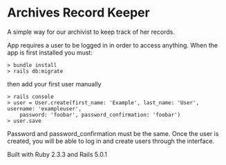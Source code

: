 # Archives Record Keeper

A simple way for our archivist to keep track of her records.

App requires a user to be logged in in order to access anything. When the app is first installed you must:

```
> bundle install
> rails db:migrate
```

then add your first user manually

```
> rails console
> user = User.create(first_name: 'Example', last_name: 'User', username: 'exampleuser',
    password: 'foobar', password_confirmation: 'foobar')
> user.save
```

Password and password_confirmation must be the same. Once the user is created, you will be able to log in and create users through the interface.

Built with Ruby 2.3.3 and Rails 5.0.1

